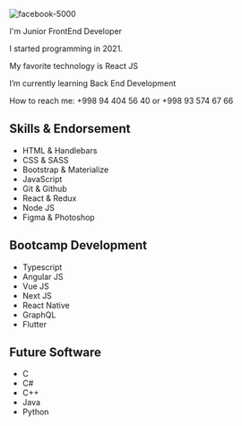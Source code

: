 
![facebook-5000](https://user-images.githubusercontent.com/110424000/182250542-576c4aec-c02d-4aab-b26c-9402f98575d9.jpg)



I'm Junior FrontEnd Developer 

I started programming in 2021.

My favorite technology is React JS

I’m currently learning Back End Development

How to reach me: +998 94 404 56 40 or +998 93 574 67 66



## Skills & Endorsement

* HTML & Handlebars
* CSS & SASS
* Bootstrap & Materialize
* JavaScript
* Git & Github
* React & Redux
* Node JS
* Figma & Photoshop

## Bootcamp Development   
* Typescript
* Angular JS
* Vue JS
* Next JS
* React Native
* GraphQL
* Flutter
## Future Software
* C
* C#
* C++
* Java 
* Python
